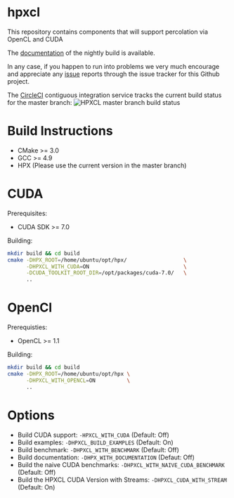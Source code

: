 hpxcl
=====

This repository contains components that will support percolation via OpenCL and CUDA

The [documentation](http://stellar-group.github.io/hpxcl/docs/html/index.html) of the nightly build is available.

In any case, if you happen to run into problems we very much encourage and appreciate
any [issue](http://github.com/STEllAR-GROUP/hpxcl/issues) reports through the issue tracker for this Github project.

The [CircleCI](https://circleci.com/gh/STEllAR-GROUP/hpxcl) contiguous
integration service tracks the current build status for the master branch:
![HPXCL master branch build status](https://circleci.com/gh/STEllAR-GROUP/hpxcl/tree/master.svg?style=svg "")

Build Instructions
==================

- CMake >= 3.0
- GCC >= 4.9 
- HPX (Please use the current version in the master branch)

CUDA
====

Prerequisites:

- CUDA SDK >= 7.0

Building:

```bash
mkdir build && cd build
cmake -DHPX_ROOT=/home/ubuntu/opt/hpx/                  \
      -DHPXCL_WITH_CUDA=ON                              \
      -DCUDA_TOOLKIT_ROOT_DIR=/opt/packages/cuda-7.0/	\
      ..
```

OpenCl
======

Prerequisties:

- OpenCL >= 1.1

Building:

```bash
mkdir build && cd build
cmake -DHPX_ROOT=/home/ubuntu/opt/hpx \
      -DHPXCL_WITH_OPENCL=ON          \
      ..
```


Options
==

- Build CUDA support: `-HPXCL_WITH_CUDA` (Default: Off)
- Build examples: `-DHPXCL_BUILD_EXAMPLES` (Default: On)
- Build benchmark: `-DHPXCL_WITH_BENCHMARK` (Default: Off)
- Build documentation: `-DHPX_WITH_DOCUMENTATION` (Defaut: Off)
- Build the naive CUDA benchmarks: `-DHPXCL_WITH_NAIVE_CUDA_BENCHMARK` (Default: Off)
- Build the HPXCL CUDA Version with Streams: `-DHPXCL_CUDA_WITH_STREAM` (Default: On)
